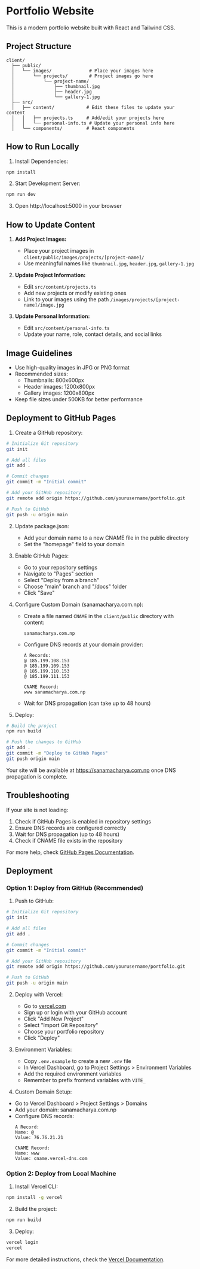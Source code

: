 # Portfolio Website

This is a modern portfolio website built with React and Tailwind CSS.

## Project Structure

```
client/
  ├── public/
  │   └── images/              # Place your images here
  │       └── projects/        # Project images go here
  │           └── project-name/
  │               ├── thumbnail.jpg
  │               ├── header.jpg
  │               └── gallery-1.jpg
  ├── src/
  │   ├── content/            # Edit these files to update your content
  │   │   ├── projects.ts     # Add/edit your projects here
  │   │   └── personal-info.ts # Update your personal info here
  │   └── components/         # React components
```

## How to Run Locally

1. Install Dependencies:
```bash
npm install
```

2. Start Development Server:
```bash
npm run dev
```

3. Open http://localhost:5000 in your browser

## How to Update Content

1. **Add Project Images:**
   - Place your project images in `client/public/images/projects/[project-name]/`
   - Use meaningful names like `thumbnail.jpg`, `header.jpg`, `gallery-1.jpg`

2. **Update Project Information:**
   - Edit `src/content/projects.ts`
   - Add new projects or modify existing ones
   - Link to your images using the path `/images/projects/[project-name]/image.jpg`

3. **Update Personal Information:**
   - Edit `src/content/personal-info.ts`
   - Update your name, role, contact details, and social links

## Image Guidelines

- Use high-quality images in JPG or PNG format
- Recommended sizes:
  - Thumbnails: 800x600px
  - Header images: 1200x800px
  - Gallery images: 1200x800px
- Keep file sizes under 500KB for better performance

## Deployment to GitHub Pages

1. Create a GitHub repository:
```bash
# Initialize Git repository
git init

# Add all files
git add .

# Commit changes
git commit -m "Initial commit"

# Add your GitHub repository
git remote add origin https://github.com/yourusername/portfolio.git

# Push to GitHub
git push -u origin main
```

2. Update package.json:
   - Add your domain name to a new CNAME file in the public directory
   - Set the "homepage" field to your domain

3. Enable GitHub Pages:
   - Go to your repository settings
   - Navigate to "Pages" section
   - Select "Deploy from a branch"
   - Choose "main" branch and "/docs" folder
   - Click "Save"

4. Configure Custom Domain (sanamacharya.com.np):
   - Create a file named `CNAME` in the `client/public` directory with content:
     ```
     sanamacharya.com.np
     ```
   - Configure DNS records at your domain provider:
     ```
     A Records:
     @ 185.199.108.153
     @ 185.199.109.153
     @ 185.199.110.153
     @ 185.199.111.153

     CNAME Record:
     www sanamacharya.com.np
     ```
   - Wait for DNS propagation (can take up to 48 hours)

5. Deploy:
```bash
# Build the project
npm run build

# Push the changes to GitHub
git add .
git commit -m "Deploy to GitHub Pages"
git push origin main
```

Your site will be available at https://sanamacharya.com.np once DNS propagation is complete.

## Troubleshooting

If your site is not loading:
1. Check if GitHub Pages is enabled in repository settings
2. Ensure DNS records are configured correctly
3. Wait for DNS propagation (up to 48 hours)
4. Check if CNAME file exists in the repository

For more help, check [GitHub Pages Documentation](https://docs.github.com/en/pages).

## Deployment
### Option 1: Deploy from GitHub (Recommended)

1. Push to GitHub:
```bash
# Initialize Git repository
git init

# Add all files
git add .

# Commit changes
git commit -m "Initial commit"

# Add your GitHub repository
git remote add origin https://github.com/yourusername/portfolio.git

# Push to GitHub
git push -u origin main
```

2. Deploy with Vercel:
   - Go to [vercel.com](https://vercel.com)
   - Sign up or login with your GitHub account
   - Click "Add New Project"
   - Select "Import Git Repository"
   - Choose your portfolio repository
   - Click "Deploy"

3. Environment Variables:
   - Copy `.env.example` to create a new `.env` file
   - In Vercel Dashboard, go to Project Settings > Environment Variables
   - Add the required environment variables
   - Remember to prefix frontend variables with `VITE_`

4. Custom Domain Setup:
- Go to Vercel Dashboard > Project Settings > Domains
- Add your domain: sanamacharya.com.np
- Configure DNS records:
  ```
  A Record:
  Name: @
  Value: 76.76.21.21

  CNAME Record:
  Name: www
  Value: cname.vercel-dns.com
  ```

### Option 2: Deploy from Local Machine

1. Install Vercel CLI:
```bash
npm install -g vercel
```

2. Build the project:
```bash
npm run build
```

3. Deploy:
```bash
vercel login
vercel
```

For more detailed instructions, check the [Vercel Documentation](https://vercel.com/docs).
